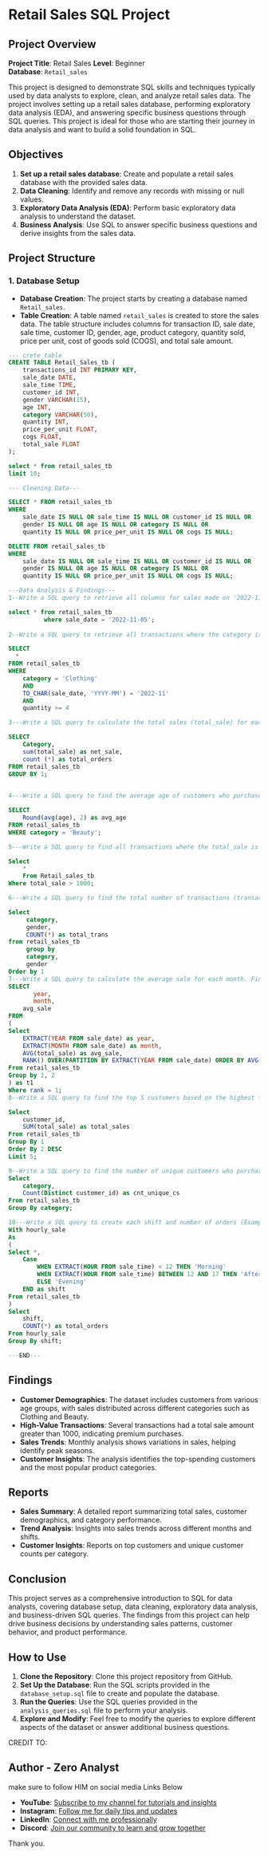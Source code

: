 # Retail Sales SQL Project

## Project Overview

**Project Title**: Retail Sales 
**Level**: Beginner  
**Database**: `Retail_sales`

This project is designed to demonstrate SQL skills and techniques typically used by data analysts to explore, clean, and analyze retail sales data. The project involves setting up a retail sales database, performing exploratory data analysis (EDA), and answering specific business questions through SQL queries. This project is ideal for those who are starting their journey in data analysis and want to build a solid foundation in SQL.

## Objectives

1. **Set up a retail sales database**: Create and populate a retail sales database with the provided sales data.
2. **Data Cleaning**: Identify and remove any records with missing or null values.
3. **Exploratory Data Analysis (EDA)**: Perform basic exploratory data analysis to understand the dataset.
4. **Business Analysis**: Use SQL to answer specific business questions and derive insights from the sales data.

## Project Structure

### 1. Database Setup

- **Database Creation**: The project starts by creating a database named `Retail_sales`.
- **Table Creation**: A table named `retail_sales` is created to store the sales data. The table structure includes columns for transaction ID, sale date, sale time, customer ID, gender, age, product category, quantity sold, price per unit, cost of goods sold (COGS), and total sale amount.

```sql
--- crete table 
CREATE TABLE Retail_Sales_tb (
    transactions_id INT PRIMARY KEY,       
    sale_date DATE,                        
    sale_time TIME,                       
    customer_id INT,                       
    gender VARCHAR(15),                    
    age INT,                              
    category VARCHAR(50),                  
    quantity INT,                         
    price_per_unit FLOAT,         
    cogs FLOAT,                  
    total_sale FLOAT              
);

select * from retail_sales_tb
limit 10;

--- Cleaning Data---

SELECT * FROM retail_sales_tb
WHERE 
    sale_date IS NULL OR sale_time IS NULL OR customer_id IS NULL OR 
    gender IS NULL OR age IS NULL OR category IS NULL OR 
    quantity IS NULL OR price_per_unit IS NULL OR cogs IS NULL;

DELETE FROM retail_sales_tb
WHERE 
    sale_date IS NULL OR sale_time IS NULL OR customer_id IS NULL OR 
    gender IS NULL OR age IS NULL OR category IS NULL OR 
    quantity IS NULL OR price_per_unit IS NULL OR cogs IS NULL;

---Data Analysis & Findings---
1--Write a SQL query to retrieve all columns for sales made on '2022-11-05:

select * from retail_sales_tb
          where sale_date = '2022-11-05';
		  
2--Write a SQL query to retrieve all transactions where the category is 'Clothing' and the quantity sold is more than 4 in the month of Nov-2022:		  

SELECT 
  *
FROM retail_sales_tb
WHERE 
    category = 'Clothing'
    AND 
    TO_CHAR(sale_date, 'YYYY-MM') = '2022-11'
    AND
    quantity >= 4

3---Write a SQL query to calculate the total sales (total_sale) for each category.:

SELECT
    Category,
	sum(total_sale) as net_sale,
	count (*) as total_orders
FROM retail_sales_tb
GROUP BY 1;

	
4---Write a SQL query to find the average age of customers who purchased items from the 'Beauty' category.:

SELECT 
    Round(avg(age), 2) as avg_age
FROM retail_sales_tb
WHERE category = 'Beauty';

5---Write a SQL query to find all transactions where the total_sale is greater than 1000.:

Select 
    *
	From Retail_sales_tb
Where total_sale > 1000;

6---Write a SQL query to find the total number of transactions (transaction_id) made by each gender in each category.:

Select 
     category,
	 gender,
	 COUNT(*) as total_trans
from retail_sales_tb
     group by 
	 category,
	 gender
Order by 1
7---Write a SQL query to calculate the average sale for each month. Find out best selling month in each year:
SELECT 
       year,
       month,
    avg_sale
FROM 
(    
Select 
    EXTRACT(YEAR FROM sale_date) as year,
    EXTRACT(MONTH FROM sale_date) as month,
    AVG(total_sale) as avg_sale,
    RANK() OVER(PARTITION BY EXTRACT(YEAR FROM sale_date) ORDER BY AVG(total_sale) DESC) as rank
From retail_sales_tb
Group by 1, 2
) as t1
Where rank = 1;
8--Write a SQL query to find the top 5 customers based on the highest total sales:

Select 
    customer_id,
    SUM(total_sale) as total_sales
From retail_sales_tb
Group By 1
Order By 2 DESC
Limit 5;

9--Write a SQL query to find the number of unique customers who purchased items from each category:
Select 
    category,    
    Count(Distinct customer_id) as cnt_unique_cs
From retail_sales_tb
Group By category;

10---Write a SQL query to create each shift and number of orders (Example Morning <12, Afternoon Between 12 & 17, Evening >17):
With hourly_sale
As
(
Select *,
    Case
        WHEN EXTRACT(HOUR FROM sale_time) < 12 THEN 'Morning'
        WHEN EXTRACT(HOUR FROM sale_time) BETWEEN 12 AND 17 THEN 'Afternoon'
        ELSE 'Evening'
    END as shift
From retail_sales_tb
)
Select
    shift,
    COUNT(*) as total_orders    
From hourly_sale
Group By shift;

---END---
```

## Findings

- **Customer Demographics**: The dataset includes customers from various age groups, with sales distributed across different categories such as Clothing and Beauty.
- **High-Value Transactions**: Several transactions had a total sale amount greater than 1000, indicating premium purchases.
- **Sales Trends**: Monthly analysis shows variations in sales, helping identify peak seasons.
- **Customer Insights**: The analysis identifies the top-spending customers and the most popular product categories.

## Reports

- **Sales Summary**: A detailed report summarizing total sales, customer demographics, and category performance.
- **Trend Analysis**: Insights into sales trends across different months and shifts.
- **Customer Insights**: Reports on top customers and unique customer counts per category.

## Conclusion

This project serves as a comprehensive introduction to SQL for data analysts, covering database setup, data cleaning, exploratory data analysis, and business-driven SQL queries. The findings from this project can help drive business decisions by understanding sales patterns, customer behavior, and product performance.

## How to Use

1. **Clone the Repository**: Clone this project repository from GitHub.
2. **Set Up the Database**: Run the SQL scripts provided in the `database_setup.sql` file to create and populate the database.
3. **Run the Queries**: Use the SQL queries provided in the `analysis_queries.sql` file to perform your analysis.
4. **Explore and Modify**: Feel free to modify the queries to explore different aspects of the dataset or answer additional business questions.

CREDIT TO:

## Author - Zero Analyst

make sure to follow HIM on social media Links Below

- **YouTube**: [Subscribe to my channel for tutorials and insights](https://www.youtube.com/@zero_analyst)
- **Instagram**: [Follow me for daily tips and updates](https://www.instagram.com/zero_analyst/)
- **LinkedIn**: [Connect with me professionally](https://www.linkedin.com/in/najirr)
- **Discord**: [Join our community to learn and grow together](https://discord.gg/36h5f2Z5PK)

Thank you.
